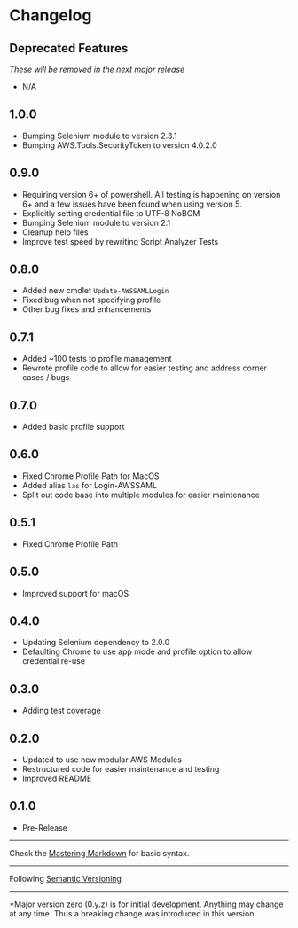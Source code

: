 # Changelog

## Deprecated Features
*These will be removed in the next major release*
- N/A

1.0.0
-----
- Bumping Selenium module to version 2.3.1
- Bumping AWS.Tools.SecurityToken to version 4.0.2.0

0.9.0
-----
- Requiring version 6+ of powershell.  All testing is happening on version 6+ and a few issues have been found when using version 5.
- Explicitly setting credential file to UTF-8 NoBOM
- Bumping Selenium module to version 2.1
- Cleanup help files
- Improve test speed by rewriting Script Analyzer Tests

0.8.0
-----
- Added new cmdlet `Update-AWSSAMLLogin`
- Fixed bug when not specifying profile
- Other bug fixes and enhancements

0.7.1
-----
- Added ~100 tests to profile management
- Rewrote profile code to allow for easier testing and address corner cases / bugs

0.7.0
-----
- Added basic profile support

0.6.0
-----
- Fixed Chrome Profile Path for MacOS
- Added alias `las` for Login-AWSSAML
- Split out code base into multiple modules for easier maintenance

0.5.1
-----
- Fixed Chrome Profile Path

0.5.0
-----
- Improved support for macOS

0.4.0
-----
- Updating Selenium dependency to 2.0.0
- Defaulting Chrome to use app mode and profile option to allow credential re-use

0.3.0
-----
- Adding test coverage

0.2.0
-----
- Updated to use new modular AWS Modules
- Restructured code for easier maintenance and testing
- Improved README

0.1.0
-----
- Pre-Release

- - - - -
Check the [Mastering Markdown](https://guides.github.com/features/mastering-markdown/) for basic syntax.
- - - - -
Following [Semantic Versioning](https://semver.org/)
- - - - -
*Major version zero (0.y.z) is for initial development. Anything may change at any time.  Thus a breaking change was introduced in this version.